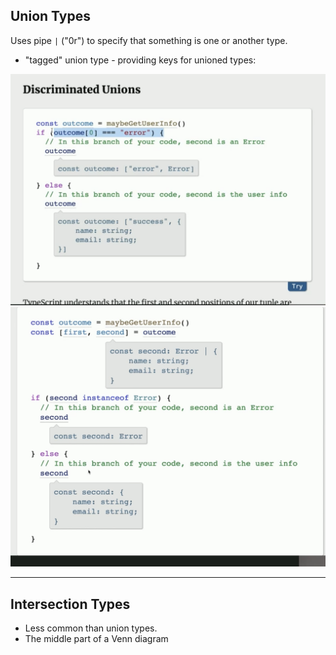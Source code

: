 
## Union Types

Uses pipe `|` ("0r") to specify that something is one or another type.
- "tagged" union type - providing keys for unioned types:

<img src="./screenshots/discriminated-unions.png" />
<img src="./screenshots/tagged-union.png" />

---

## Intersection Types
- Less common than union types.
- The middle part of a Venn diagram

